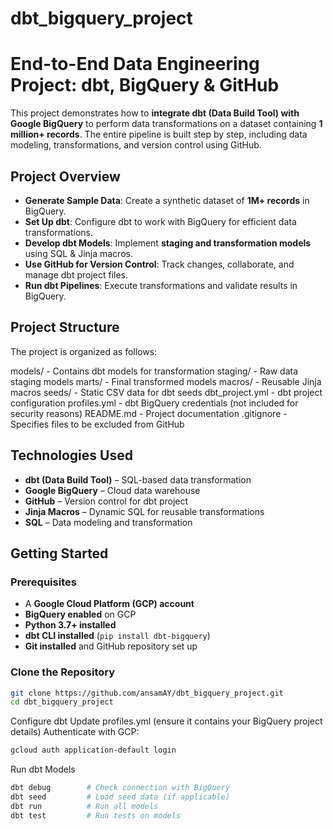 # dbt_bigquery_project

# End-to-End Data Engineering Project: dbt, BigQuery & GitHub  

This project demonstrates how to **integrate dbt (Data Build Tool) with Google BigQuery** to perform data transformations on a dataset containing **1 million+ records**. The entire pipeline is built step by step, including data modeling, transformations, and version control using GitHub.  

## Project Overview  

- **Generate Sample Data**: Create a synthetic dataset of **1M+ records** in BigQuery.  
- **Set Up dbt**: Configure dbt to work with BigQuery for efficient data transformations.  
- **Develop dbt Models**: Implement **staging and transformation models** using SQL & Jinja macros.  
- **Use GitHub for Version Control**: Track changes, collaborate, and manage dbt project files.  
- **Run dbt Pipelines**: Execute transformations and validate results in BigQuery.  

## Project Structure  
The project is organized as follows:

models/ - Contains dbt models for transformation
staging/ - Raw data staging models
marts/ - Final transformed models
macros/ - Reusable Jinja macros
seeds/ - Static CSV data for dbt seeds
dbt_project.yml - dbt project configuration
profiles.yml - dbt BigQuery credentials (not included for security reasons)
README.md - Project documentation
.gitignore - Specifies files to be excluded from GitHub


## Technologies Used  

- **dbt (Data Build Tool)** – SQL-based data transformation  
- **Google BigQuery** – Cloud data warehouse  
- **GitHub** – Version control for dbt project  
- **Jinja Macros** – Dynamic SQL for reusable transformations  
- **SQL** – Data modeling and transformation  

## Getting Started  

### Prerequisites  

- A **Google Cloud Platform (GCP) account**  
- **BigQuery enabled** on GCP  
- **Python 3.7+ installed**  
- **dbt CLI installed** (`pip install dbt-bigquery`)  
- **Git installed** and GitHub repository set up  

### Clone the Repository  

```sh
git clone https://github.com/ansamAY/dbt_bigquery_project.git
cd dbt_bigquery_project
```

Configure dbt
Update profiles.yml (ensure it contains your BigQuery project details)
Authenticate with GCP:

```sh
gcloud auth application-default login
```

Run dbt Models

```sh
dbt debug        # Check connection with BigQuery  
dbt seed         # Load seed data (if applicable)  
dbt run          # Run all models  
dbt test         # Run tests on models
```  




